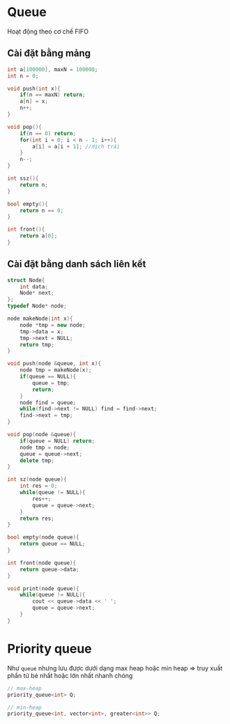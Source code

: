 # Queue
Hoạt động theo cơ chế FIFO
## Cài đặt bằng mảng
```cpp
int a[100000], maxN = 100000;
int n = 0;

void push(int x){
    if(n == maxN) return;
    a[n] = x;
    n++;
}

void pop(){
    if(n == 0) return;
    for(int i = 0; i < n - 1; i++){
        a[i] = a[i + 1]; //dịch trái
    }
    n--;
}

int ssz(){
    return n;
}

bool empty(){
    return n == 0;
}

int front(){
    return a[0];
}
```
## Cài đặt bằng danh sách liên kết
```cpp
struct Node{
    int data;
    Node* next;
};
typedef Node* node;

node makeNode(int x){
    node *tmp = new node;
    tmp->data = x;
    tmp->next = NULL;
    return tmp;
}

void push(node &queue, int x){
    node tmp = makeNode(x);
    if(queue == NULL){
        queue = tmp;
        return;
    }
    node find = queue;
    while(find->next != NULL) find = find->next;
    find->next = tmp;
}

void pop(node &queue){
    if(queue = NULL) return;
    node tmp = node;
    queue = queue->next;
    delete tmp;
}

int sz(node queue){
    int res = 0;
    while(queue != NULL){
        res++;
        queue = queue->next;
    }
    return res;
}

bool empty(node queue){
    return queue == NULL;
}

int front(node queue){
    return queue->data;
}

void print(node queue){
    while(queue != NULL){
        cout << queue->data << ' ';
        queue = queue->next;
    }
}
```
# Priority queue 
Như `queue` nhưng lưu được dưới dạng max heap hoặc min heap => truy xuất phần tử bé nhất hoặc lớn nhất nhanh chóng
```cpp
// max-heap
priority_queue<int> Q;                             

// min-heap
priority_queue<int, vector<int>, greater<int>> Q;
```